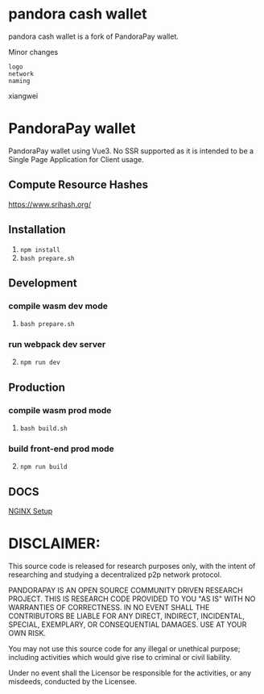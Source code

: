 # pandora cash wallet

pandora cash wallet is a fork of PandoraPay wallet. 

Minor changes
```
logo
network
naming
```

xiangwei


# PandoraPay wallet

PandoraPay wallet using Vue3. No SSR supported as it is intended to be a Single Page Application for Client usage.

## Compute Resource Hashes
https://www.srihash.org/

## Installation

1. `npm install`
2. `bash prepare.sh`

## Development

### compile wasm dev mode

1. `bash prepare.sh`

### run webpack dev server 
2. `npm run dev`

## Production

### compile wasm prod mode
1. `bash build.sh`

### build front-end prod mode
2. `npm run build`

## DOCS

[NGINX Setup](/wiki/nginx.md)

# DISCLAIMER:
This source code is released for research purposes only, with the intent of researching and studying a decentralized p2p network protocol.

PANDORAPAY IS AN OPEN SOURCE COMMUNITY DRIVEN RESEARCH PROJECT. THIS IS RESEARCH CODE PROVIDED TO YOU "AS IS" WITH NO WARRANTIES OF CORRECTNESS. IN NO EVENT SHALL THE CONTRIBUTORS BE LIABLE FOR ANY DIRECT, INDIRECT, INCIDENTAL, SPECIAL, EXEMPLARY, OR CONSEQUENTIAL DAMAGES. USE AT YOUR OWN RISK.

You may not use this source code for any illegal or unethical purpose; including activities which would give rise to criminal or civil liability.

Under no event shall the Licensor be responsible for the activities, or any misdeeds, conducted by the Licensee.
